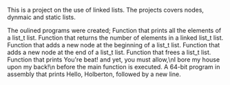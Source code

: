 This is a project on the use of linked lists. The projects covers nodes, dynmaic and static lists.

The oulined programs were created;
Function that prints all the elements of a list_t list.
Function that returns the number of elements in a linked list_t list.
Function that adds a new node at the beginning of a list_t list.
Function that adds a new node at the end of a list_t list.
Function that frees a list_t list.
Function that prints You're beat! and yet, you must allow,\nI bore my house upon my back!\n before the main function is executed.
A 64-bit program in assembly that prints Hello, Holberton, followed by a new line.

